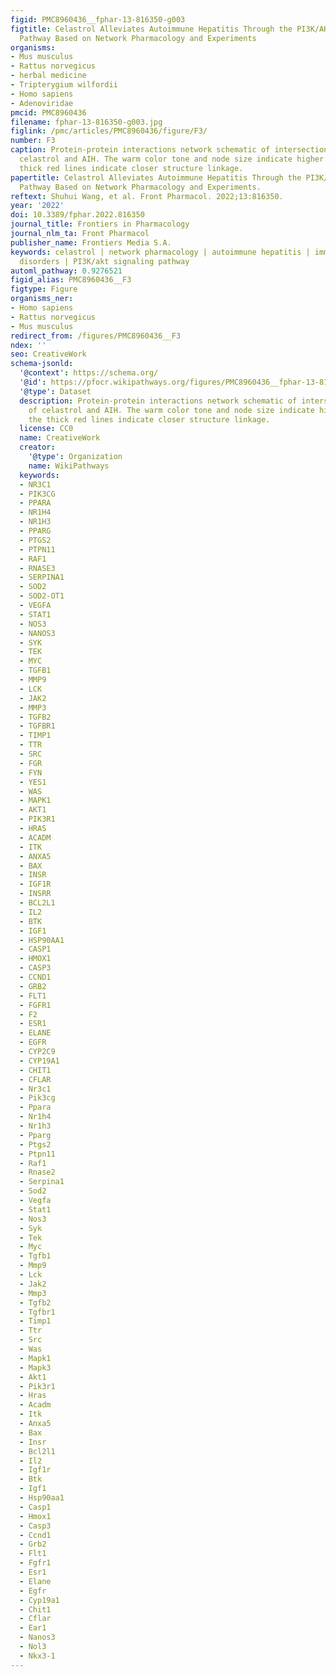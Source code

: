 ```yaml
---
figid: PMC8960436__fphar-13-816350-g003
figtitle: Celastrol Alleviates Autoimmune Hepatitis Through the PI3K/AKT Signaling
  Pathway Based on Network Pharmacology and Experiments
organisms:
- Mus musculus
- Rattus norvegicus
- herbal medicine
- Tripterygium wilfordii
- Homo sapiens
- Adenoviridae
pmcid: PMC8960436
filename: fphar-13-816350-g003.jpg
figlink: /pmc/articles/PMC8960436/figure/F3/
number: F3
caption: Protein-protein interactions network schematic of intersection targets of
  celastrol and AIH. The warm color tone and node size indicate higher degree, the
  thick red lines indicate closer structure linkage.
papertitle: Celastrol Alleviates Autoimmune Hepatitis Through the PI3K/AKT Signaling
  Pathway Based on Network Pharmacology and Experiments.
reftext: Shuhui Wang, et al. Front Pharmacol. 2022;13:816350.
year: '2022'
doi: 10.3389/fphar.2022.816350
journal_title: Frontiers in Pharmacology
journal_nlm_ta: Front Pharmacol
publisher_name: Frontiers Media S.A.
keywords: celastrol | network pharmacology | autoimmune hepatitis | immunological
  disorders | PI3K/akt signaling pathway
automl_pathway: 0.9276521
figid_alias: PMC8960436__F3
figtype: Figure
organisms_ner:
- Homo sapiens
- Rattus norvegicus
- Mus musculus
redirect_from: /figures/PMC8960436__F3
ndex: ''
seo: CreativeWork
schema-jsonld:
  '@context': https://schema.org/
  '@id': https://pfocr.wikipathways.org/figures/PMC8960436__fphar-13-816350-g003.html
  '@type': Dataset
  description: Protein-protein interactions network schematic of intersection targets
    of celastrol and AIH. The warm color tone and node size indicate higher degree,
    the thick red lines indicate closer structure linkage.
  license: CC0
  name: CreativeWork
  creator:
    '@type': Organization
    name: WikiPathways
  keywords:
  - NR3C1
  - PIK3CG
  - PPARA
  - NR1H4
  - NR1H3
  - PPARG
  - PTGS2
  - PTPN11
  - RAF1
  - RNASE3
  - SERPINA1
  - SOD2
  - SOD2-OT1
  - VEGFA
  - STAT1
  - NOS3
  - NANOS3
  - SYK
  - TEK
  - MYC
  - TGFB1
  - MMP9
  - LCK
  - JAK2
  - MMP3
  - TGFB2
  - TGFBR1
  - TIMP1
  - TTR
  - SRC
  - FGR
  - FYN
  - YES1
  - WAS
  - MAPK1
  - AKT1
  - PIK3R1
  - HRAS
  - ACADM
  - ITK
  - ANXA5
  - BAX
  - INSR
  - IGF1R
  - INSRR
  - BCL2L1
  - IL2
  - BTK
  - IGF1
  - HSP90AA1
  - CASP1
  - HMOX1
  - CASP3
  - CCND1
  - GRB2
  - FLT1
  - FGFR1
  - F2
  - ESR1
  - ELANE
  - EGFR
  - CYP2C9
  - CYP19A1
  - CHIT1
  - CFLAR
  - Nr3c1
  - Pik3cg
  - Ppara
  - Nr1h4
  - Nr1h3
  - Pparg
  - Ptgs2
  - Ptpn11
  - Raf1
  - Rnase2
  - Serpina1
  - Sod2
  - Vegfa
  - Stat1
  - Nos3
  - Syk
  - Tek
  - Myc
  - Tgfb1
  - Mmp9
  - Lck
  - Jak2
  - Mmp3
  - Tgfb2
  - Tgfbr1
  - Timp1
  - Ttr
  - Src
  - Was
  - Mapk1
  - Mapk3
  - Akt1
  - Pik3r1
  - Hras
  - Acadm
  - Itk
  - Anxa5
  - Bax
  - Insr
  - Bcl2l1
  - Il2
  - Igf1r
  - Btk
  - Igf1
  - Hsp90aa1
  - Casp1
  - Hmox1
  - Casp3
  - Ccnd1
  - Grb2
  - Flt1
  - Fgfr1
  - Esr1
  - Elane
  - Egfr
  - Cyp19a1
  - Chit1
  - Cflar
  - Ear1
  - Nanos3
  - Nol3
  - Nkx3-1
---
```

